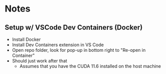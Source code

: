 # Notes

## Setup w/ VSCode Dev Containers (Docker)
- Install Docker
- Install Dev Containers extension in VS Code
- Open repo folder, look for pop-up in bottom right to "Re-open in Container"
- Should just work after that
    - Assumes that you have the CUDA 11.6 installed on the host machine
